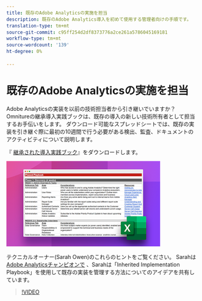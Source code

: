 ```yaml
---
title: 既存のAdobe Analyticsの実施を担当
description: 既存のAdobe Analytics導入を初めて使用する管理者向けの手順です。
translation-type: tm+mt
source-git-commit: c95ff254d2df8373776a2ce261a5786045169181
workflow-type: tm+mt
source-wordcount: '139'
ht-degree: 0%

---
```



# 既存のAdobe Analyticsの実施を担当

Adobe Analyticsの実装を以前の技術担当者から引き継いでいますか？ Omnitureの継承導入実践ブックは、既存の導入の新しい技術所有者として担当するお手伝いをします。 ダウンロード可能なスプレッドシートでは、既存の実装を引き継ぐ際に最初の10週間で行う必要がある検出、監査、ドキュメントのアクティビティについて説明します。

『 [継承された導入実践ブック](assets/adobe_analytics_inherited_implementation_playbook.xlsx)』をダウンロードします。

![実践ブック](assets/inherited-impl-playbook.png)

テクニカルオーナー(Sarah Owen)のこれらのヒントをご覧ください。 Sarahは [Adobe Analyticsチャンピオンで](https://blog.adobe.com/en/publish/2020/10/27/adobe-analytics-champion-program.html#gs.ldf97p) 、Sarahは「Inherited Implementation Playbook」を使用して既存の実装を管理する方法についてのアイデアを共有しています。

>[!VIDEO](https://video.tv.adobe.com/v/327314/?quality=12&learn=on)
